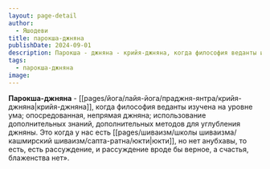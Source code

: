 ```yaml
---
layout: page-detail
author:
  - Яшодеви
title: парокша-джняна
publishDate: 2024-09-01
description: Парокша - джняна - крийя-джняна, когда философия веданты изучена на уровне ума; опосредованная, непрямая джняна; использование дополнительных знаний, дополнительных методов для углубления джняны.
tags:
  - парокша-джняна
image:
---
```

**Парокша-джняна** - [[pages/йога/лайя-йога/праджня-янтра/крийя-джняна|крийя-джняна]], когда философия веданты изучена на уровне ума; опосредованная, непрямая джняна; использование дополнительных знаний, дополнительных методов для углубления джняны. Это когда у нас есть [[pages/шиваизм/школы шиваизма/кашмирский шиваизм/сапта-ратна/юкти|юкти]], но нет анубхавы, то есть, есть рассуждение, и рассуждение вроде бы верное, а счастья, блаженства нет».


